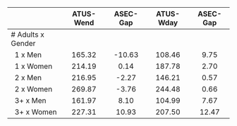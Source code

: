 
|                      |    ATUS-Wend |     ASEC-Gap |    ATUS-Wday |     ASEC-Gap |
| -------------------- | :----------: | :----------: | :----------: | :----------: |
| # Adults x Gender    |              |              |              |              |
| &nbsp;&nbsp;1 x Men  |       165.32 |       -10.63 |       108.46 |         9.75 |
| &nbsp;&nbsp;1 x Women |       214.19 |         0.14 |       187.78 |         2.70 |
| &nbsp;&nbsp;2 x Men  |       216.95 |        -2.27 |       146.21 |         0.57 |
| &nbsp;&nbsp;2 x Women |       269.87 |        -3.76 |       244.48 |         0.66 |
| &nbsp;&nbsp;3+ x Men |       161.97 |         8.10 |       104.99 |         7.67 |
| &nbsp;&nbsp;3+ x Women |       227.31 |        10.93 |       207.50 |        12.47 |

